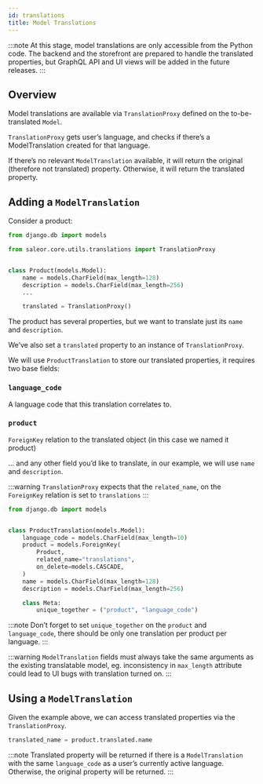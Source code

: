 ```yaml
---
id: translations
title: Model Translations
---
```


:::note
At this stage, model translations are only accessible from the Python code. The backend and the storefront are prepared to handle the translated properties, but GraphQL API and UI views will be added in the future releases.
:::

## Overview

Model translations are available via `TranslationProxy` defined on the to-be-translated `Model`.

`TranslationProxy` gets user’s language, and checks if there’s a ModelTranslation created for that language.

If there’s no relevant `ModelTranslation` available, it will return the original (therefore not translated) property. Otherwise, it will return the translated property.

## Adding a `ModelTranslation`

Consider a product:

```python
from django.db import models

from saleor.core.utils.translations import TranslationProxy


class Product(models.Model):
    name = models.CharField(max_length=128)
    description = models.CharField(max_length=256)
    ...

    translated = TranslationProxy()
```

The product has several properties, but we want to translate just its `name` and `description`.

We’ve also set a `translated` property to an instance of `TranslationProxy`.

We will use `ProductTranslation` to store our translated properties, it requires two base fields:

### `language_code`

A language code that this translation correlates to.

### `product`

`ForeignKey` relation to the translated object (in this case we named it product)

… and any other field you’d like to translate, in our example, we will use `name` and `description`.

:::warning
`TranslationProxy` expects that the `related_name`, on the `ForeignKey` relation is set to `translations`
:::

```python
from django.db import models


class ProductTranslation(models.Model):
    language_code = models.CharField(max_length=10)
    product = models.ForeignKey(
        Product,
        related_name="translations",
        on_delete=models.CASCADE,
    )
    name = models.CharField(max_length=128)
    description = models.CharField(max_length=256)

    class Meta:
        unique_together = ("product", "language_code")
```

:::note
Don’t forget to set `unique_together` on the `product` and `language_code`, there should be only one translation per product per language.
:::

:::warning
`ModelTranslation` fields must always take the same arguments as the existing translatable model, eg. inconsistency in `max_length` attribute could lead to UI bugs with translation turned on.
:::

## Using a `ModelTranslation`

Given the example above, we can access translated properties via the `TranslationProxy`.

```python
translated_name = product.translated.name
```

:::note
Translated property will be returned if there is a `ModelTranslation` with the same `language_code` as a user’s currently active language. Otherwise, the original property will be returned.
:::
